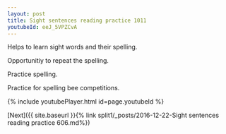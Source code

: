 ```yaml
---
layout: post
title: Sight sentences reading practice 1011
youtubeId: eeJ_5VPZCvA
---
```

 
 
Helps to learn sight words and their spelling.

Opportunitiy to repeat the spelling. 

Practice spelling. 
 
Practice for spelling bee competitions. 
 
{% include youtubePlayer.html id=page.youtubeId %}
 
 

[Next]({{ site.baseurl }}{% link  split1/_posts/2016-12-22-Sight sentences reading practice 606.md%})
 
